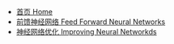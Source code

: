 <!-- docs/_sidebar.md -->

* [首页 Home](/ "深度学习 Deep Learning")
* [前馈神经网络 Feed Forward Neural Networks](/feed-forward-neural-networks/README.md)
* [神经网络优化 Improving Neural Networkds](/improving-neural-networks/README.md)
